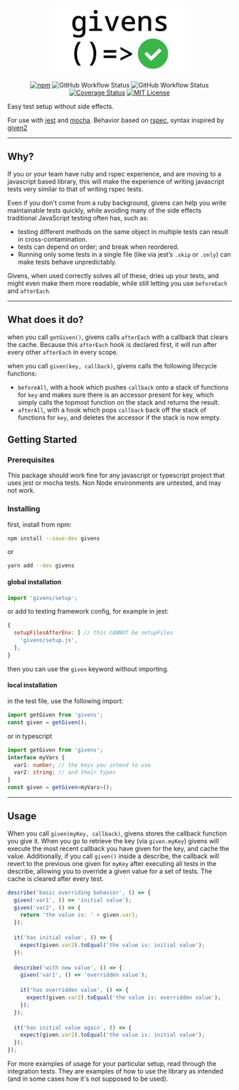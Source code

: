 <p align="center">
  <img src="/documentation/logo-light.png" alt="givens" width="300">
  <br />
  <br />
  <a href='https://www.npmjs.com/package/givens'><img alt="npm" src="https://img.shields.io/npm/v/givens"></a>
  <img alt="GitHub Workflow Status" src="https://img.shields.io/github/workflow/status/enova/givens/CD?label=build">
  <img alt="GitHub Workflow Status" src="https://img.shields.io/github/workflow/status/enova/givens/CI?label=tests">
  <a href='https://coveralls.io/github/enova/givens?branch=master'><img src='https://coveralls.io/repos/github/enova/givens/badge.svg?branch=master' alt='Coverage Status' /></a>
  <a href='https://github.com/enova/givens/blob/master/LICENSE'><img alt="MIT License" src="https://img.shields.io/github/license/enova/givens"></a>
</p>

Easy test setup without side effects.

For use with [jest](https://github.com/facebook/jest) and [mocha](https://github.com/mochajs/mocha).
Behavior based on [rspec](https://github.com/enova/givens/blob/master), syntax inspired by [given2](https://github.com/tatyshev/given2)

---

## Why?

If you or your team have ruby and rspec experience, and are moving to a javascript based library, this will make the experience of writing javascript tests very similar to that of writing rspec tests.

Even if you don't come from a ruby background, givens can help you write maintainable tests quickly, while avoiding many of the side effects traditional JavaScript testing often has, such as:

- testing different methods on the same object in multiple tests can result in cross-contamination.
- tests can depend on order; and break when reordered.
- Running only some tests in a single file (like via jest’s `.skip` or `.only`) can make tests behave unpredictably.

Givens, when used correctly solves all of these, dries up your tests, and might even make them more readable, while still letting you use `beforeEach` and `afterEach`.

---

## What does it do?

when you call `getGiven()`, givens calls `afterEach` with a callback that clears the cache. Because this `afterEach` hook is declared first, it will run after every other `afterEach` in every scope.

when you call `given(key, callback)`, givens calls the following lifecycle functions:

- `beforeAll`, with a hook which pushes `callback` onto a stack of functions for `key` and makes sure there is an accessor present for key, which simply calls the topmost function on the stack and returns the result.
- `afterAll`, with a hook which pops `callback` back off the stack of functions for `key`, and deletes the accessor if the stack is now empty.

## Getting Started

### Prerequisites

This package should work fine for any javascript or typescript project that uses jest or mocha tests. Non Node environments are untested, and may not work.

### Installing
first, install from npm:
```bash
npm install --save-dev givens
```
or
```bash
yarn add --dev givens
```
#### global installation
```javascript
import 'givens/setup';
```
or add to testing framework config, for example in jest:
```javascript
{
  setupFilesAfterEnv: [ // this CANNOT be setupFiles
    'givens/setup.js',
  ],
}
```
then you can use the `given` keyword without importing.
#### local installation
in the test file, use the following import:
```javascript
import getGiven from 'givens';
const given = getGiven();
```
or in typescript
```typescript
import getGiven from 'givens';
interface myVars {
  var1: number; // the keys you intend to use
  var2: string; // and their types
}
const given = getGiven<myVars>();
```

---
## Usage

When you call `given(myKey, callback)`, givens stores the callback function you give it. When you go to retrieve the key (via `given.myKey`) givens will execute the most recent callback you have given for the key, and cache the value. Additionally, if you call `given()` inside a describe, the callback will revert to the previous one given for `myKey` after executing all tests in the describe, allowing you to override a given value for a set of tests. The cache is cleared after every test.

```javascript
describe('basic overriding behavior', () => {
  given('var1', () => 'initial value');
  given('var2', () => {
    return 'the value is: ' + given.var1;
  });

  it('has initial value', () => {
    expect(given.var2).toEqual('the value is: initial value');
  });

  describe('with new value', () => {
    given('var1', () => 'overridden value');

    it('has overridden value', () => {
      expect(given.var2).toEqual('the value is: overridden value');
    });
  });

  it('has initial value again', () => {
    expect(given.var2).toEqual('the value is: initial value');
  });
});
```

For more examples of usage for your particular setup, read through the integration tests. They are examples of how to use the library as intended (and in some cases how it's not supposed to be used).
